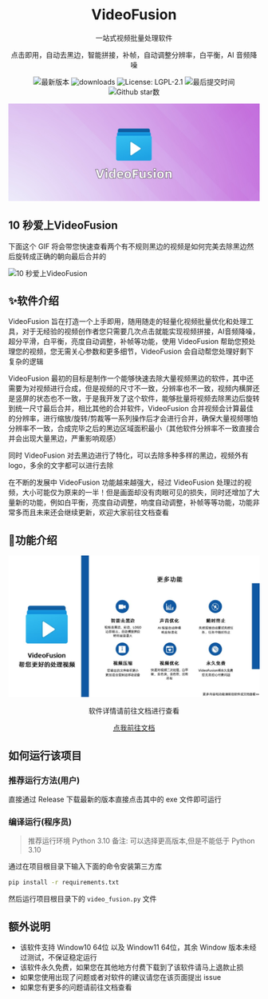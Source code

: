 <h1 align="center">
    VideoFusion
</h1>
<p align="center">一站式视频批量处理软件<p>
<p align="center">
    点击即用，自动去黑边，智能拼接，补帧，自动调整分辨率，白平衡，AI 音频降噪
</p>
<p align="center">
    <img alt="最新版本" src="https://img.shields.io/github/v/release/271374667/VideoFusion">
    <img alt="downloads" src="https://img.shields.io/github/downloads/271374667/VideoFusion/total">
    <img alt="License: LGPL-2.1" src="https://img.shields.io/github/license/271374667/VideoFusion">
    <img alt="最后提交时间" src="https://img.shields.io/github/last-commit/271374667/VideoFusion">
    <img alt="Github star数" src="https://img.shields.io/github/stars/271374667/VideoFusion">
</p>


![logo](./README.assets/banner.png)

## 10 秒爱上VideoFusion

下面这个 GIF 将会带您快速查看两个有不规则黑边的视频是如何完美去除黑边然后旋转成正确的朝向最后合并的

![10 秒爱上VideoFusion](README.assets/demo.gif)


## ✨软件介绍

VideoFusion 旨在打造一个上手即用，随用随走的轻量化视频批量优化和处理工具，对于无经验的视频创作者您只需要几次点击就能实现视频拼接，AI音频降噪，超分平滑，白平衡，亮度自动调整，补帧等功能，使用 VideoFusion 帮助您预处理您的视频，您无需关心参数和更多细节，VideoFusion 会自动帮您处理好剩下复杂的逻辑

VideoFusion 最初的目标是制作一个能够快速去除大量视频黑边的软件，其中还需要为对视频进行合成，但是视频的尺寸不一致，分辨率也不一致，视频内横屏还是竖屏的状态也不一致，于是我开发了这个软件，能够批量将视频去除黑边后旋转到统一尺寸最后合并，相比其他的合并软件，VideoFusion 合并视频会计算最佳的分辨率，进行缩放/旋转/剪裁等一系列操作后才会进行合并，确保大量视频哪怕分辨率不一致，合成完毕之后的黑边区域面积最小（其他软件分辨率不一致直接合并会出现大量黑边，严重影响观感）

同时 VideoFusion 对去黑边进行了特化，可以去除多种多样的黑边，视频外有 logo，多余的文字都可以进行去除

在不断的发展中 VideoFusion 功能越来越强大，经过 VideoFusion 处理过的视频，大小可能仅为原来的一半！但是画面却没有肉眼可见的损失，同时还增加了大量新的功能，例如白平衡，亮度自动调整，响度自动调整，补帧等等功能，功能非常多而且未来还会继续更新，欢迎大家前往文档查看

## 🚀功能介绍

![3](./README.assets/3.jpg)


<div align="center">
    <p align="center">软件详情请前往文档进行查看</p>
    <a href="https://271374667.github.io/VideoFusion/">点我前往文档</a>
</div>



## 如何运行该项目

### 推荐运行方法(用户)

直接通过 Release 下载最新的版本直接点击其中的 exe 文件即可运行

### 编译运行(程序员)

> 推荐运行环境 Python 3.10
> 备注: 可以选择更高版本,但是不能低于 Python 3.10

通过在项目根目录下输入下面的命令安装第三方库

```cmd
pip install -r requirements.txt
```

然后运行项目根目录下的 `video_fusion.py` 文件

## 额外说明

- 该软件支持 Window10 64位 以及 Window11 64位，其余 Window 版本未经过测试，不保证稳定运行
- 该软件永久免费，如果您在其他地方付费下载到了该软件请马上退款止损
- 如果您使用出现了问题或者对软件的建议请您在该页面提出 issue
- 如果您有更多的问题请前往文档查看